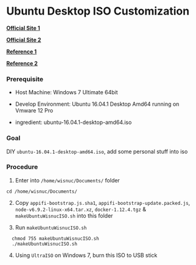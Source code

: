# Ubuntu Desktop ISO Customization

[**Official Site 1**](https://help.ubuntu.com/community/LiveCDCustomization)

[**Official Site 2**](https://help.ubuntu.com/community/LiveCDCustomizationFromScratch)

[**Reference 1**](https://zyisrad.com/linux-livecd-customization)

[**Reference 2**](https://f37ch.com/index.php/2016/05/16/ubuntu-16-04-custom-livecd-scratch/)

### Prerequisite
+ Host Machine: Windows 7 Ultimate 64bit<p>
+ Develop Environment: Ubuntu 16.04.1 Desktop Amd64 running on Vmware 12 Pro<p>
+ ingredient: ubuntu-16.04.1-desktop-amd64.iso<p>

### Goal
  DIY `ubuntu-16.04.1-desktop-amd64.iso`, add some personal stuff into iso<p>

### Procedure

1. Enter into `/home/wisnuc/Documents/` folder

  `cd /home/wisnuc/Documents/`

2. Copy `appifi-bootstrap.js.sha1`, `appifi-bootstrap-update.packed.js`, `node-v6.9.2-linux-x64.tar.xz`, `docker-1.12.4.tgz` & `makeUbuntuWisnucISO.sh` into this folder

3. Run `makeUbuntuWisnucISO.sh`

  ```
    chmod 755 makeUbuntuWisnucISO.sh
    ./makeUbuntuWisnucISO.sh
  ```
  
4. Using `UltraISO` on Windows 7, burn this ISO to USB stick
